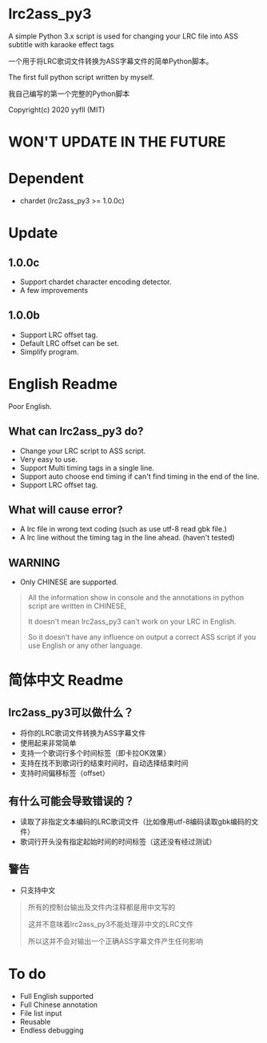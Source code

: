 # lrc2ass_py3
A simple Python 3.x script is used for changing your LRC file into ASS subtitle with karaoke effect tags

一个用于将LRC歌词文件转换为ASS字幕文件的简单Python脚本。

The first full python script written by myself.

我自己编写的第一个完整的Python脚本

Copyright(c) 2020 yyfll (MIT)

# WON'T UPDATE IN THE FUTURE

# Dependent
* chardet (lrc2ass_py3 >= 1.0.0c)

# Update
## 1.0.0c
* Support chardet character encoding detector.
* A few improvements
## 1.0.0b
* Support LRC offset tag.
* Default LRC offset can be set.
* Simplify program.

# English Readme
Poor English.
## What can lrc2ass_py3 do?
* Change your LRC script to ASS script.
* Very easy to use.
* Support Multi timing tags in a single line.
* Support auto choose end timing if can't find timing in the end of the line.
* Support LRC offset tag.

## What will cause error?
* A lrc file in wrong text coding (such as use utf-8 read gbk file.)
* A lrc line without the timing tag in the line ahead. (haven't tested)

## WARNING
* Only CHINESE are supported.
> All the information show in console and the annotations in python script are written in CHINESE,
>
> It doesn't mean lrc2ass_py3 can't work on your LRC in English.
>
> So it doesn't have any influence on output a correct ASS script if you use English or any other language.

# 简体中文 Readme
## lrc2ass_py3可以做什么？
* 将你的LRC歌词文件转换为ASS字幕文件
* 使用起来非常简单
* 支持一个歌词行多个时间标签（即卡拉OK效果）
* 支持在找不到歌词行的结束时间时，自动选择结束时间
* 支持时间偏移标签（offset）

## 有什么可能会导致错误的？
* 读取了非指定文本编码的LRC歌词文件（比如像用utf-8编码读取gbk编码的文件）
* 歌词行开头没有指定起始时间的时间标签（这还没有经过测试）

## 警告
* 只支持中文
> 所有的控制台输出及文件内注释都是用中文写的
>
> 这并不意味着lrc2ass_py3不能处理非中文的LRC文件
>
> 所以这并不会对输出一个正确ASS字幕文件产生任何影响

# To do
* Full English supported
* Full Chinese annotation
* File list input
* Reusable
* Endless debugging
